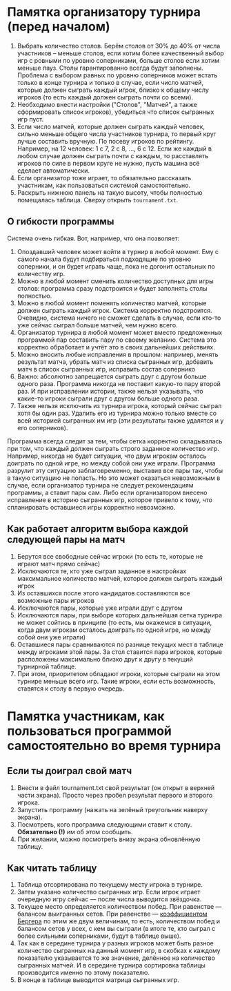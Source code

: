 # Памятка организатору турнира (перед началом)

1. Выбрать количество столов.
Берём столов от 30% до 40% от числа участников – меньше столов, если хотим более качественный выбор игр с ровными по уровню соперниками,
больше столов если хотим меньше пауз. Столы гарантированно всегда будут заполнены.
Проблема с выбором равных по уровню соперников может встать только в конце турнира и только в случае, если число матчей,
которые должен сыграть каждый игрок, близко к общему числу игроков (то есть каждый должен сыграть почти со всеми).
2. Необходимо внести настройки ("Столов", "Матчей", а также сформировать список игроков), убедиться что список сыгранных игр пуст.
3. Если число матчей, которые должен сыграть каждый человек, сильно меньше общего числа участников турнира, то первый круг лучше
составить вручную. По посеву игроков по рейтингу. Например, на 12 человек: 1 с 7, 2 с 8, ..., 6 с 12.
Если же каждый в любом случае должен сыграть почти с каждым, то расставлять игроков по силе в первом круге не нужно,
пусть машина всё сделает автоматически.
4. Если организатор тоже играет, то обязательно рассказать участникам, как пользоваться системой самостоятельно.
5. Раскрыть нижнюю панель на такую высоту, чтобы полностью помещалась таблица. Сверху открыть `tournament.txt`.

## О гибкости программы

Система очень гибкая. Вот, например, что она позволяет:
1. Опоздавший человек может войти в турнир в любой момент. Ему с самого начала будут подбираться подходящие по уровню соперники,
и он будет играть чаще, пока не догонит остальных по количеству игр.
2. Можно в любой момент сменить количество доступных для игры столов: программа сразу подстроится и будет заполнять столы полностью.
3. Можно в любой момент поменять количество матчей, которые должен сыграть каждый игрок. Система корректно подстроится.
Очевидно, система ничего не сможет сделать в случае, если кто-то уже сейчас сыграл больше матчей, чем нужно всего.
4. Организатор турнира в любой момент может вместо предложенных программой пар составить пару по своему желанию. Система это корректно
обработает и учтёт это в своих дальнейших действиях.
5. Можно вносить любые исправления в прошлом: например, менять результат матча, убрать матч из списка сыгранных игр, добавить матч в
список сыгранных игр, исправить состав сопернико
6. Важно: абсолютно запрещается сыграть друг с другом больше одного раза. Программа никогда не поставит какую-то пару второй раз. И при
исправлении истории, также нельзя указывать, что какие-то игроки сыграли друг с другом больше одного раза.
7. Также нельзя исключить из турнира игрока, который сейчас сыграл хотя бы один раз. Удалить его из турнира можно только вместе
со всей историей сыгранных им игр (эти результаты также удалятся и у его соперников).

Программа всегда следит за тем, чтобы сетка корректно складывалась при том, что каждый должен сыграть строго заданное количество игр.
Например, никогда не будет ситуации, что двум игрокам осталось доиграть по одной игре, но между собой они уже играли. Программа разрулит
эту ситуацию заблаговременно, выставив все пары так, чтобы в такую ситуацию не попасть.
Но это может оказаться невозможным в случае, если организатор турнира не следует рекомендациям программы, а ставит пары сам. Либо если
организатором внесено исправление в историю сыгранных игр, которое привело к тому, что спланировать оставшиеся игры корректно невозможно.

## Как работает алгоритм выбора каждой следующей пары на матч

1. Берутся все свободные сейчас игроки (то есть те, которые не играют матч прямо сейчас)
2. Исключаются те, кто уже сыграл заданное в настройках максимальное количество матчей, которое должен сыграть каждый игрок
3. Из оставшихся после этого кандидатов составляются все возможные пары игроков
4. Исключаются пары, которые уже играли друг с другом
5. Исключаются пары, при выборе которых дальнейшая сетка турнира не может сойтись в принципе
(то есть, мы окажемся в ситуации, когда двум игрокам осталось доиграть по одной игре, но между собой они уже играли)
6. Оставшиеся пары сравниваются по разнице текущих мест в таблице между игроками этой пары. За стол ставится пара игроков, которые
расположены максимально близко друг к другу в текущий турнирной таблице.
7. При этом, приоритетом обладают игроки, которые сыграли на этом турнире меньше всего игр. Такие игроки, если есть возможность,
ставятся к столу в первую очередь.

# Памятка участникам, как пользоваться программой самостоятельно во время турнира

## Если ты доиграл свой матч

1. Внести в файл tournament.txt свой результат (он открыт в верхней части экрана). Просто через пробел результат первого и второго игрока.
2. Запустить программу (нажать на зелёный треугольник наверху экрана).
3. Посмотреть, кого программа следующими ставит к столу. **Обязательно (!)** им об этом сообщить.
4. При желании, можно посмотреть внизу экрана обновлённую таблицу.

## Как читать таблицу

1. Таблица отсортирована по текущему месту игрока в турнире.
2. Затем указано количество сыгранных игр. Если игрок играет очередную игру сейчас — после числа выводится звёздочка.
3. Текущее место определяется количеством побед. При равенстве — балансом выигранных сетов.
При равенстве — [коэффициентом Бергера](https://ru.m.wikipedia.org/wiki/Коэффициент_Бергера) по этим же двум величинам, то есть,
количеством побед и балансом сетов у всех, с кем вы сыграли (в итоге те, кто сыграл с более сильными соперниками, будут в таблице выше).
4. Так как в середине турнира у разных игроков может быть разное количество сыгранных на данный момент игр, в скобках к каждому показателю
указывается то же значение, делённое на количество сыгранных матчей. И в середине турнира сортировка таблицы производится именно по этому
показателю.
5. В конце в таблице выводится матрица сыгранных игр.
